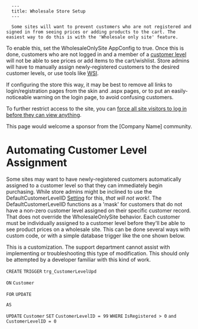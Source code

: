 
      ---
      title: Wholesale Store Setup
      ---

      Some sites will want to prevent customers who are not registered and signed in from seeing prices or adding products to the cart. The easiest way to do this is with the 'Wholesale only site' feature.   
  
To enable this, set the WholesaleOnlySite AppConfig to true. Once this is done, customers who are not logged in and a member of a [customer level](default.aspx?pageid=customer_levels) will not be able to see prices or add items to the cart/wishlist. Store admins will have to manually assign newly-registered customers to the desired customer levels, or use tools like [WSI](default.aspx?pageid=integrating).   

If configuring the store this way, it may be best to remove all links to login/registration pages from the skin and .aspx pages, or to put an easily-noticeable warning on the login page, to avoid confusing customers.

To further restrict access to the site, you can [force all site visitors to log in before they can view anything](default.aspx?pageid=require_login).  
  
This page would welcome a sponsor from the \[Company Name\] community.

**Automating Customer Level Assignment** 
=========================================

Some sites may want to have newly-registered customers automatically assigned to a customer level so that they can immediately begin purchasing. While store admins might be inclined to use the DefaultCustomerLevelID [Setting](default.aspx?pageid=settings) for this, _that will not work!_. The DefaultCustomerLevelID functions as a 'mask' for customers that do not have a non-zero customer level assigned on their specific customer record. That does not override the WholesaleOnlySite behavior. Each customer must be individually assigned to a customer level before they'll be able to see product prices on a wholesale site. This can be done several ways with custom code, or with a simple database trigger like the one shown below.   

This is a customization. The support department cannot assist with implementing or troubleshooting this type of modification. This should only be attempted by a developer familiar with this kind of work.

`CREATE` `TRIGGER` `trg_CustomerLevelUpd`

`ON` `Customer`

`FOR` `UPDATE`

`AS`

`UPDATE` `Customer` `SET` `CustomerLevelID = 99` `WHERE` `IsRegistered > 0` `and` `CustomerLevelID = 0`
      